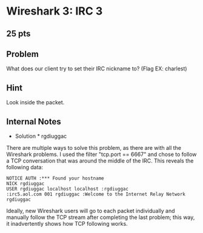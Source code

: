 # Wireshark 3: IRC 3
25 pts
---
## Problem
What does our client try to set their IRC nickname to? (Flag EX: charlest)

## Hint
Look inside the packet.

## Internal Notes
* Solution * rgdiuggac

There are multiple ways to solve this problem, as there are with all the Wireshark problems. I used the filter "tcp.port == 6667" and chose to follow a TCP conversation that was around the middle of the IRC. This reveals the following data:

```
NOTICE AUTH :*** Found your hostname
NICK rgdiuggac
USER rgdiuggac localhost localhost :rgdiuggac
:irc5.aol.com 001 rgdiuggac :Welcome to the Internet Relay Network rgdiuggac
```

Ideally, new Wireshark users will go to each packet individually and manually follow the TCP stream after completing the last problem; this way, it inadvertently shows how TCP following works.
